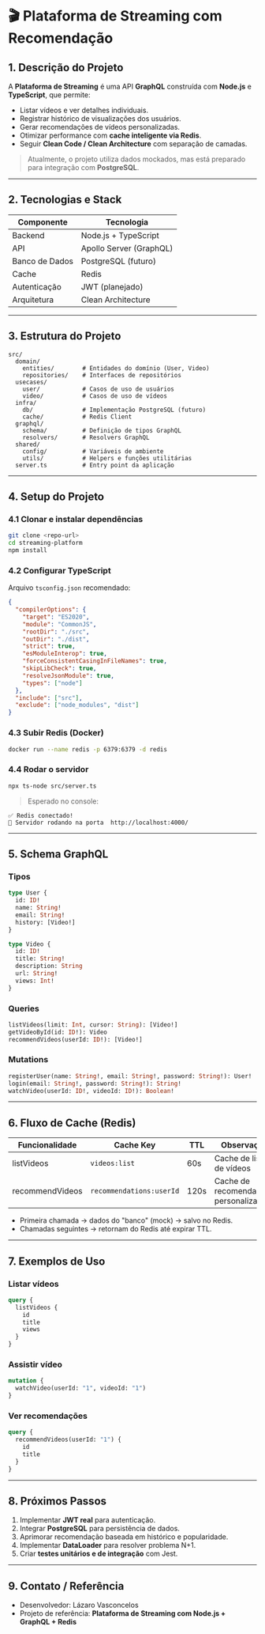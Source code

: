 # 🎬 Plataforma de Streaming com Recomendação

## 1. Descrição do Projeto

A **Plataforma de Streaming** é uma API **GraphQL** construída com **Node.js** e **TypeScript**, que permite:

* Listar vídeos e ver detalhes individuais.
* Registrar histórico de visualizações dos usuários.
* Gerar recomendações de vídeos personalizadas.
* Otimizar performance com **cache inteligente via Redis**.
* Seguir **Clean Code / Clean Architecture** com separação de camadas.

> Atualmente, o projeto utiliza dados mockados, mas está preparado para integração com **PostgreSQL**.

---

## 2. Tecnologias e Stack

| Componente     | Tecnologia              |
| -------------- | ----------------------- |
| Backend        | Node.js + TypeScript    |
| API            | Apollo Server (GraphQL) |
| Banco de Dados | PostgreSQL (futuro)     |
| Cache          | Redis                   |
| Autenticação   | JWT (planejado)         |
| Arquitetura    | Clean Architecture      |

---

## 3. Estrutura do Projeto

```
src/
  domain/
    entities/        # Entidades do domínio (User, Video)
    repositories/    # Interfaces de repositórios
  usecases/
    user/            # Casos de uso de usuários
    video/           # Casos de uso de vídeos
  infra/
    db/              # Implementação PostgreSQL (futuro)
    cache/           # Redis Client
  graphql/
    schema/          # Definição de tipos GraphQL
    resolvers/       # Resolvers GraphQL
  shared/
    config/          # Variáveis de ambiente
    utils/           # Helpers e funções utilitárias
  server.ts          # Entry point da aplicação
```

---

## 4. Setup do Projeto

### 4.1 Clonar e instalar dependências

```bash
git clone <repo-url>
cd streaming-platform
npm install
```

### 4.2 Configurar TypeScript

Arquivo `tsconfig.json` recomendado:

```json
{
  "compilerOptions": {
    "target": "ES2020",
    "module": "CommonJS",
    "rootDir": "./src",
    "outDir": "./dist",
    "strict": true,
    "esModuleInterop": true,
    "forceConsistentCasingInFileNames": true,
    "skipLibCheck": true,
    "resolveJsonModule": true,
    "types": ["node"]
  },
  "include": ["src"],
  "exclude": ["node_modules", "dist"]
}
```

### 4.3 Subir Redis (Docker)

```bash
docker run --name redis -p 6379:6379 -d redis
```

### 4.4 Rodar o servidor

```bash
npx ts-node src/server.ts
```

> Esperado no console:

```
✅ Redis conectado!
🚀 Servidor rodando na porta  http://localhost:4000/
```

---

## 5. Schema GraphQL

### Tipos

```graphql
type User {
  id: ID!
  name: String!
  email: String!
  history: [Video!]
}

type Video {
  id: ID!
  title: String!
  description: String
  url: String!
  views: Int!
}
```

### Queries

```graphql
listVideos(limit: Int, cursor: String): [Video!]
getVideoById(id: ID!): Video
recommendVideos(userId: ID!): [Video!]
```

### Mutations

```graphql
registerUser(name: String!, email: String!, password: String!): User!
login(email: String!, password: String!): String!
watchVideo(userId: ID!, videoId: ID!): Boolean!
```

---

## 6. Fluxo de Cache (Redis)

| Funcionalidade  | Cache Key                | TTL  | Observação                            |
| --------------- | ------------------------ | ---- | ------------------------------------- |
| listVideos      | `videos:list`            | 60s  | Cache de lista de vídeos              |
| recommendVideos | `recommendations:userId` | 120s | Cache de recomendações personalizadas |

* Primeira chamada → dados do "banco" (mock) → salvo no Redis.
* Chamadas seguintes → retornam do Redis até expirar TTL.

---

## 7. Exemplos de Uso

### Listar vídeos

```graphql
query {
  listVideos {
    id
    title
    views
  }
}
```

### Assistir vídeo

```graphql
mutation {
  watchVideo(userId: "1", videoId: "1")
}
```

### Ver recomendações

```graphql
query {
  recommendVideos(userId: "1") {
    id
    title
  }
}
```

---

## 8. Próximos Passos

1. Implementar **JWT real** para autenticação.
2. Integrar **PostgreSQL** para persistência de dados.
3. Aprimorar recomendação baseada em histórico e popularidade.
4. Implementar **DataLoader** para resolver problema N+1.
5. Criar **testes unitários e de integração** com Jest.

---

## 9. Contato / Referência

* Desenvolvedor: Lázaro Vasconcelos
* Projeto de referência: **Plataforma de Streaming com Node.js + GraphQL + Redis**
